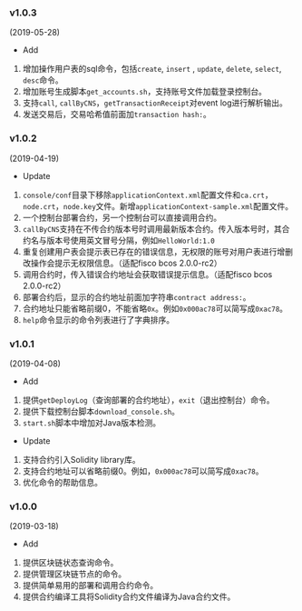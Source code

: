 ### v1.0.3

(2019-05-28)

* Add

1. 增加操作用户表的sql命令，包括`create`, `insert` , `update`, `delete`, `select`, `desc`命令。
2. 增加账号生成脚本`get_accounts.sh`，支持账号文件加载登录控制台。
3. 支持`call`, `callByCNS`，`getTransactionReceipt`对event log进行解析输出。
4. 发送交易后，交易哈希值前面加`transaction hash:`。


### v1.0.2

(2019-04-19)

* Update

1. `console/conf`目录下移除`applicationContext.xml`配置文件和`ca.crt`， `node.crt`，`node.key`文件。新增`applicationContext-sample.xml`配置文件。
2. 一个控制台部署合约，另一个控制台可以直接调用合约。
3. `callByCNS`支持在不传合约版本号时调用最新版本合约。传入版本号时，其合约名与版本号使用英文冒号分隔，例如`HelloWorld:1.0`
4. 重复创建用户表会提示表已存在的错误信息，无权限的账号对用户表进行增删改操作会提示无权限信息。（适配fisco bcos 2.0.0-rc2）
5. 调用合约时，传入错误合约地址会获取错误提示信息。（适配fisco bcos 2.0.0-rc2）
6. 部署合约后，显示的合约地址前面加字符串`contract address:`。
7. 合约地址只能省略前缀0，不能省略`0x`。例如`0x000ac78`可以简写成`0xac78`。
8. `help`命令显示的命令列表进行了字典排序。


### v1.0.1

(2019-04-08)

* Add 

1. 提供`getDeployLog`（查询部署的合约地址），`exit`（退出控制台）命令。
2. 提供下载控制台脚本`download_console.sh`。
3. `start.sh`脚本中增加对Java版本检测。

* Update

1. 支持合约引入Solidity library库。
2. 支持合约地址可以省略前缀0。例如，`0x000ac78`可以简写成`0xac78`。
3. 优化命令的帮助信息。

### v1.0.0

(2019-03-18)

* Add 

1. 提供区块链状态查询命令。
2. 提供管理区块链节点的命令。
3. 提供简单易用的部署和调用合约命令。
4. 提供合约编译工具将Solidity合约文件编译为Java合约文件。
